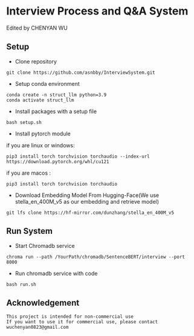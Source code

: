# Interview Process and Q&A System

Edited by CHENYAN WU

## Setup
- Clone repository 
```
git clone https://github.com/asnbby/InterviewSystem.git
```
- Setup conda environment
```
conda create -n struct_llm python=3.9
conda activate struct_llm
```
- Install packages with a setup file
```
bash setup.sh
```
- Install pytorch module

if you are linux or windows:

```
pip3 install torch torchvision torchaudio --index-url https://download.pytorch.org/whl/cu121
```

if you are macos :

```
pip3 install torch torchvision torchaudio
```
- Download Embedding Model From Hugging-Face(We use stella_en_400M_v5 as our embedding and retrieve model)
```
git lfs clone https://hf-mirror.com/dunzhang/stella_en_400M_v5
```

## Run System
- Start Chromadb service
```
chroma run --path /YourPath/chromadb/SentenceBERT/interview --port 8000
```
- Run chromadb service with code
```
bash run.sh
```
## Acknowledgement
```
This project is intended for non-commercial use
If you want to use it for commercial use, please contact wuchenyan0823@gmail.com
```
